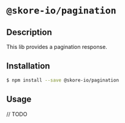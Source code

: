 # `@skore-io/pagination`

## Description

This lib provides a pagination response.

## Installation

```bash
$ npm install --save @skore-io/pagination
```

## Usage

// TODO
